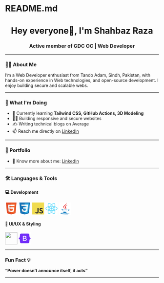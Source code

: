 
# README.md

<h1 align="center">Hey everyone👋, I'm Shahbaz Raza</h1>
<h3 align="center">Active member of GDC OC | Web Developer </h3>

---

### 👨‍💻 About Me

I’m a Web Developer enthusiast from Tando Adam, Sindh, Pakistan, with hands-on experience in Web technologies,  and open-source development. I enjoy building secure and scalable webs.

---

### 🚀 What I'm Doing

- 🌱 Currently learning **Tailwind CSS, GitHub Actions, 3D Modeling**
- 👨‍💻 Building responsive and secure websites
- ✍️ Writing technical blogs on Average
- 📫 Reach me directly on [LinkedIn](https://www.linkedin.com/in/shahbaz-raza-2264a72b2/)

---

### 📂 Portfolio

- 📄 Know more about me: [LinkedIn](https://www.linkedin.com/in/shahbaz-raza-2264a72b2/)

---

### 🛠️ Languages & Tools

#### 💻 Development
<p align="left">
  <img src="https://raw.githubusercontent.com/devicons/devicon/master/icons/html5/html5-original.svg" width="40" height="40" />
  <img src="https://raw.githubusercontent.com/devicons/devicon/master/icons/css3/css3-original.svg" width="40" height="40" />
  <img src="https://raw.githubusercontent.com/devicons/devicon/master/icons/javascript/javascript-original.svg" width="40" height="40" />
  <img src="https://raw.githubusercontent.com/devicons/devicon/master/icons/react/react-original.svg" width="40" height="40" />
  <img src="https://raw.githubusercontent.com/devicons/devicon/master/icons/java/java-original.svg" width="40" height="40" />
</p>

#### 🎨 UI/UX & Styling
<p align="left">
  <img src="https://www.vectorlogo.zone/logos/tailwindcss/tailwindcss-icon.svg" width="40" height="40" />
  <img src="https://raw.githubusercontent.com/devicons/devicon/master/icons/bootstrap/bootstrap-plain.svg" width="40" height="40" />
      </p>
      
---


### Fun Fact 💡 


**“Power doesn’t announce itself, it acts”**

---
